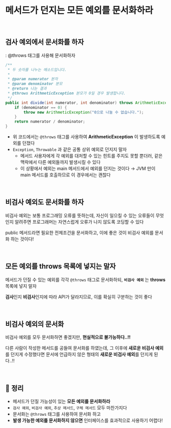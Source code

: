 # 메서드가 던지는 모든 예외를 문서화하라

</br>

## 검사 예외에서 문서화를 하자
: @throws 태그를 사용해 문서화하자

```java
/**
 * 두 숫자를 나누는 메소드입니다.
 *
 * @param numerator 분자
 * @param denominator 분모
 * @return 나눈 결과
 * @throws ArithmeticException 분모가 0일 경우 발생합니다.
 */
public int divide(int numerator, int denominator) throws ArithmeticException {
    if (denominator == 0) {
        throw new ArithmeticException("0으로 나눌 수 없습니다.");
    }
    return numerator / denominator;
}
```

* 위 코드에서는 `@throws` 태그를 사용하여 **ArithmeticException** 이 발생하도록 예외를 던졌다
* `Exception`, `Throwable` 과 같은 공통 상위 예외로 던지지 말자
    * 메서드 사용자에게 각 예외를 대처할 수 있는 힌트를 주지도 못할 뿐더러, 같은 맥락에서 다른 예외들까지 발생시킬 수 있다
    * 이 상황에서 예외는 main 메서드에서 예외를 던지는 것이다 → JVM 만이 main 메서드를 호출하므로 이 경우에서는 괜찮다

</br>

## 비검사 예외도 문서화를 하자
비검사 예외는 보통 프로그래밍 오류를 뜻하는데, 자신이 일으킬 수 있는 오류들이 무엇인지 알려주면 프로그래머는 자연스럽게 오류가 나지 않도록 코딩할 수 있다

public 메서드라면 필요한 전제조건을 문서화하고, 이에 좋은 것이 비검사 예외를 문서화 하는 것이다!

</br>

## 모든 예외를 throws 목록에 넣지는 말자
메서드가 던질 수 있는 예외를 각각 `@throws` 태그로 문서화하되, **`비검사 예외`** 는 **throws** 목록에 넣지 말자

**검사**인지 **비검사**인지에 따라 API가 달라지므로, 이를 확실히 구분하는 것이 좋다

</br>

## 비검사 예외의 문서화
비검사 예외를 모두 문서화하면 좋겠지만, **현실적으로 불가능하다..!!**

다른 사람이 작성한 메서드를 공들여 문서화를 하였는데, 그 이후에 **새로운 비검사 예외**를 던지게 수정했다면 문서에 언급하지 않은 형태의 **새로운 비검사 예외**를 던지게 된다..!!

</br>

## 🎯 정리
* 메서드가 던질 가능성이 있는 **모든 예외를 문서화하라**
* `검사 예외`, `비검사 예외`, `추상 메서드`, `구체 메서드` 모두 마찬가지다
* 문서화는 `@throws` 태그를 사용하여 문서화 하고
* **발생 가능한 예외를 문서화하지 않으면** 인터페이스를 효과적으로 사용하기 어렵다!
